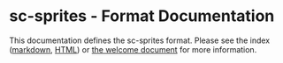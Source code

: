 # sc-sprites - Format Documentation

This documentation defines the sc-sprites format. Please see the index
([markdown](/index.md), [HTML](http://sourcecomb.github.io/sc-sprites)) or [the
welcome document](https://github.com/SourceComb/sc-sprites) for more information.
